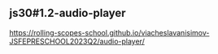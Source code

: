 ## js30#1.2-audio-player

https://rolling-scopes-school.github.io/viacheslavanisimov-JSFEPRESCHOOL2023Q2/audio-player/